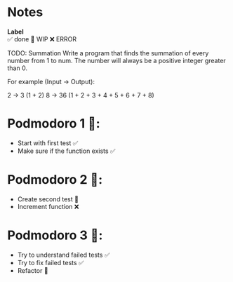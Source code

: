 # Notes

**Label**  
✅ done 🚧 WIP ❌ ERROR

TODO:
Summation
Write a program that finds the summation of every number from 1 to num. The number will always be a positive integer greater than 0.

For example (Input -> Output):

2 -> 3 (1 + 2)
8 -> 36 (1 + 2 + 3 + 4 + 5 + 6 + 7 + 8)

# Podmodoro 1 🍅:
- Start with first test ✅
- Make sure if the function exists ✅

# Podmodoro 2 🍅:
- Create second test 🚧
- Increment function ❌ 

# Podmodoro 3 🍅:
- Try to understand failed tests ✅
- Try to fix failed tests ✅
- Refactor 🚧